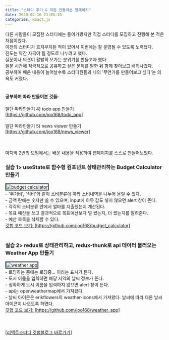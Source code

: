 ```yaml
---
title: "스터디 후기 & 직접 만들어본 웹페이지"
date: 2020-02-16 21:03:10
categories: React.js
---
```


다른 사람들이 모집한 스터디에는 들어가봤지만 직접 스터디를 모집하고 진행해 본 적은 처음이었다.<br>
이전의 스터디가 흐지부지된 적이 있어서 이번에는 잘 운영될 수 있도록 노력했다.<br>
진도는 약간 자극이 될 정도로 나누려고 했다.<br>
질문이나 의견이 활발히 오가는 분위기를 만들고자 했다.<br>
질문 시간에 적극적으로 공유하고 싶은 문제를 말한 뒤 함께 찾아보고 배워나갔다.<br>
공부하여 배운 내용이 늘어날수록 스터디원들과 나의 '무언가를 만들어보고 싶다'는 의욕도 커졌다.<br><br>

#### 공부하며 따라 만들어본 것들:

일단 따라만들기 4) todo app 만들기<br>
<a href="https://github.com/joo168/todo_app"> [https://github.com/joo168/todo_app]</a>
<br><br>
일단 따라만들기 5) news viewer 만들기<br>
<a href="https://github.com/joo168/news_viewer"> [https://github.com/joo168/news_viewer]</a>
<br><br><br>

마지막 2번의 모임에서는 배운 내용을 적용하여 웹페이지를 스스로 만들어보았다.<br>

### 실습 1> useState로 함수형 컴포넌트 상태관리하는 Budget Calculator 만들기<br>

<img src="https://yujoo168.github.io/assets/budget_calculator.png" alt="budget calculator" style="border: 3px solid #495057;">
<br>
- '주거비', '식비'와 같이 소비분류에 따라 소비내역을 나누어 올릴 수 있다.<br>
- 금액 란에는 숫자만 쓸 수 있으며, input에 아무 값도 넣지 않으면 alert 창이 뜬다.<br>
- 각각의 소비분류 안에서 얼마를 지출했는지 계산된다.<br>
- 목표 예산을 쓰고 결과적으로 목표예산보다 덜 썼는지, 더 썼는지를 알려준다.<br>
- 예산 목록을 삭제할 수 있다.<br>
  <a href="https://github.com/joo168/budget_calculator"> 깃헙 코드 보기: [https://github.com/joo168/budget_calculator]</a>
  <br><br>

### 실습 2> redux로 상태관리하고, redux-thunk로 api 데이터 불러오는 Weather App 만들기<br>

<img src="https://yujoo168.github.io/assets/weather_app.png" alt="weather app" style="border: 3px solid #495057;">
<br>
- 로딩하는 중에는 로딩중... 이라는 표시가 뜬다.<br>
- 도시 이름을 입력하면 해당 지역의 날씨 정보가 뜬다.<br>
- 정확하게 도시 이름을 입력하지 않으면 alert 창이 뜬다.<br>
- api는 openweathermap에서 가져왔다.<br>
- 날씨 아이콘은 erikflowers의 weather-icons에서 가져왔다. 날씨에 따라 다른 날씨 아이콘이 나오도록 하였다.<br>
  <a href="https://github.com/joo168/weather_app"> 깃헙 코드 보기: [https://github.com/joo168/weather_app]</a>
  <br><br>
<br>
<br>
<a href="https://2020winter-react.github.io/FireFours/"> [리액트스터디 깃헙블로그 바로가기]</a>
<br><br><br>
